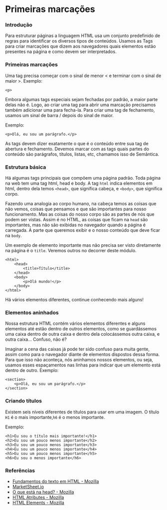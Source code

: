 # Primeiras marcações

### Introdução

Para estruturar páginas a linguagem HTML usa um conjunto predefinido de regras para identificar os diversos tipos de conteúdos. Usamos as Tags para criar marcações que dizem aos navegadores quais elementos estão presentes na página e como devem ser interpretados.

### Primeiras marcações

Uma tag precisa começar com o sinal de menor &lt; e terminar com o sinal de maior &gt;. Exemplo:

```markup
<p>
```

Embora algumas tags especiais sejam fechadas por padrão, a maior parte delas não é. Logo, ao criar uma tag para abrir uma marcação precisamos também adicionar uma para fecha-la. Para criar uma tag de fechamento, usamos um sinal de barra / depois do sinal de maior. 

Exemplo:

```markup
<p>Olá, eu sou um parágrafo.</p>
```

As tags devem dizer exatamente o que é o conteúdo entre sua tag de abertura e fechamento. Devemos marcar com as tags quais partes do conteúdo são parágrafos, títulos, listas, etc, chamamos isso de Semântica.

### Estrutura básica

Há algumas tags principais que compõem uma página padrão. Toda página na web tem uma tag html, head e body. A tag `html` indica elementos em html, dentro dela temos `<head>`, que significa cabeça, e `<body>`, que significa corpo.

Fazendo uma analogia ao corpo humano, na cabeça temos as coisas que não vemos, coisas que pensamos e que são importantes para nosso funcionamento. Mas as coisas do nosso corpo são as partes de nós que podem ser vistas. Assim é no HTML, as coisas que ficam na `head` são importantes, mas não são exibidas no navegador quando a página é carregada.  A parte que queremos exibir e o nosso conteúdo que deve ficar na `body`.

Um exemplo de elemento importante mas não precisa ser visto diretamente na página é o `title`. Veremos outros no decorrer deste módulo.

```markup
<html>
    <head>
        <title>Título</title>
    </head>
    <body>
        <p>Olá mundo!</p>
    </body>
</html>
```

Há vários elementos diferentes, continue conhecendo mais alguns!

### Elementos aninhados

Nossa estrutura HTML contém vários elementos diferentes e alguns elementos até estão dentro de outros elementos, como se guardássemos uma caixa dentro de outra caixa e dentro dela colocássemos outra caixa, e outra caixa... Confuso, não é?

Imaginar a cena das caixas já pode ter sido confuso para muita gente, assim como para o navegador diante de elementos dispostos dessa forma. Para que isso não aconteça, nós aninhamos nossos elementos, ou seja, usamos esses espaçamentos nas linhas para indicar que um elemento está dentro de outro. Exemplo:

```markup
<section>
    <p>Olá, eu sou um parágrafo.</p> 
</section>
```

### Criando títulos

Existem seis níveis diferentes de títulos para usar em uma imagem. O título `H1` é o mais importante,`h6` é o menos importante. 

Exemplo:

```markup
<h1>Eu sou o título mais importante!</h1>
<h2>Eu sou um pouco menos importante</h2>
<h3>Eu sou um pouco menos importante</h3>
<h4>Eu sou um pouco menos importante</h4>
<h5>Eu sou um pouco menos importante</h5>
<h6>Eu sou o menos importante</h6>
```

### Referências

* [Fundamentos do texto em HTML - Mozilla](https://developer.mozilla.org/pt-BR/docs/Aprender/HTML/Introducao_ao_HTML/Fundamentos_textuais_HTML)
* [MarketSheet.io](https://marksheet.io/)
* [O que está na head? - Mozilla](https://developer.mozilla.org/pt-BR/docs/Aprender/HTML/Introducao_ao_HTML/The_head_metadata_in_HTML)
* [HTML Atributes - Mozilla](https://developer.mozilla.org/en-US/docs/Web/HTML/Attributes)
* [HTML Elements - Mozilla](https://developer.mozilla.org/pt-BR/docs/Web/HTML)

